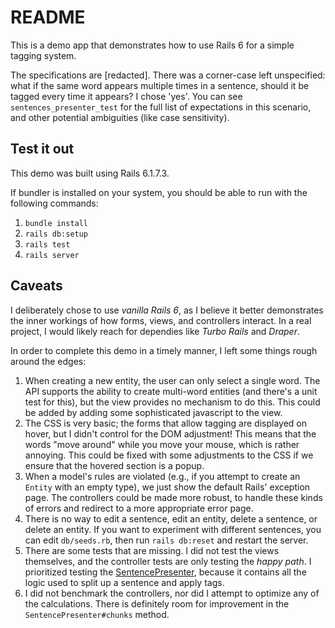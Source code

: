 # README

This is a demo app that demonstrates how to use Rails 6 for a simple tagging system.

The specifications are [redacted]. There was a corner-case left unspecified: what if the same word appears
multiple times in a sentence, should it be tagged every time it appears? I chose 'yes'. 
You can see `sentences_presenter_test` for the full list of expectations in this scenario, and
other potential ambiguities (like case sensitivity).

## Test it out

This demo was built using Rails 6.1.7.3.

If bundler is installed on your system, you should be able to run with the following commands:

1. `bundle install`
2. `rails db:setup`
3. `rails test`
4. `rails server`

## Caveats

I deliberately chose to use _vanilla Rails 6_, as I believe it better demonstrates the inner workings of how
forms, views, and controllers interact. In a real project, I would likely reach for dependies like _Turbo Rails_
and _Draper_.

In order to complete this demo in a timely manner, I left some things rough around the edges:

1. When creating a new entity, the user can only select a single word. The API supports the ability to create
   multi-word entities (and there's a unit test for this), but the view provides no mechanism to do this.
   This could be added by adding some sophisticated javascript to the view.
2. The CSS is very basic; the forms that allow tagging are displayed on hover, but I didn't control for the DOM adjustment!
   This means that the words "move around" while you move your mouse, which is rather annoying. This could be fixed with some
   adjustments to the CSS if we ensure that the hovered section is a popup.
3. When a model's rules are violated (e.g., if you attempt to create an `Entity` with an empty type), we just show the
   default Rails' exception page. The controllers could be made more robust, to handle these kinds of errors and redirect
   to a more appropriate error page.
4. There is no way to edit a sentence, edit an entity, delete a sentence, or delete an entity. If you want to experiment
   with different sentences, you can edit `db/seeds.rb`, then run `rails db:reset` and restart the server.
5. There are some tests that are missing. I did not test the views themselves, and the controller tests are
   only testing the _happy path_. I prioritized testing the [SentencePresenter](app/presenters/sentence_presenter.rb),
   because it contains all the logic used to split up a sentence and apply tags.
6. I did not benchmark the controllers, nor did I attempt to optimize any of the calculations. There is definitely room
   for improvement in the `SentencePresenter#chunks` method.
